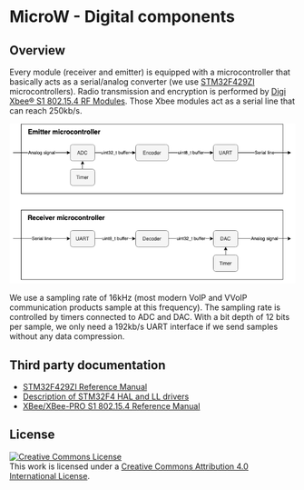 # MicroW - Digital components

## Overview

Every module (receiver and emitter) is equipped with a microcontroller that basically acts as a serial/analog converter (we use [STM32F429ZI](https://www.st.com/en/microcontrollers-microprocessors/stm32f429zi.html) microcontrollers). Radio transmission and encryption is performed by [Digi Xbee® S1 802.15.4 RF Modules](https://www.digi.com/pdf/ds_xbeemultipointmodules.pdf). Those Xbee modules act as a serial line that can reach 250kb/s.

![microcontrollers details](../images/Microcontrollers_details.png "Microcontrollers details")

We use a sampling rate of 16kHz (most modern VoIP and VVoIP communication products sample at this frequency). The sampling rate is controlled by timers connected to ADC and DAC.  With a bit depth of 12 bits per sample, we only need a 192kb/s UART interface if we send samples without any data compression.

## Third party documentation

 * [STM32F429ZI Reference Manual](https://www.st.com/resource/en/reference_manual/dm00031020.pdf)
 * [Description of STM32F4 HAL and LL drivers](https://www.st.com/resource/en/user_manual/dm00105879.pdf)
 * [XBee/XBee-PRO S1 802.15.4 Reference Manual](https://www.digi.com/resources/documentation/digidocs/pdfs/90000982.pdf)

## License

<a rel="license" href="http://creativecommons.org/licenses/by/4.0/"><img alt="Creative Commons License" style="border-width:0" src="https://i.creativecommons.org/l/by/4.0/88x31.png" /></a><br />This work is licensed under a <a rel="license" href="http://creativecommons.org/licenses/by/4.0/">Creative Commons Attribution 4.0 International License</a>.
